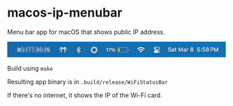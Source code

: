 # macos-ip-menubar

Menu bar app for macOS that shows public IP address.

![Screenshot](.github/screenshot.png)

Build using `make`

Resulting app binary is in `.build/release/WiFiStatusBar`

If there's no internet, it shows the IP of the Wi-Fi card.
